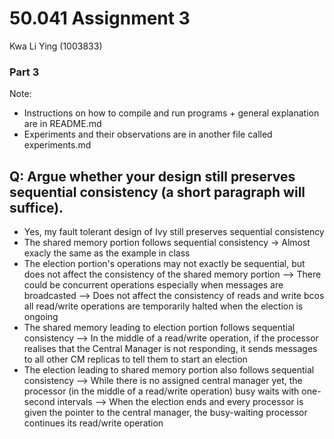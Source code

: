 # 50.041 Assignment 3
Kwa Li Ying (1003833)

### Part 3
Note: 
- Instructions on how to compile and run programs + general explanation are in README.md
- Experiments and their observations are in another file called experiments.md

## Q: Argue whether your design still preserves sequential consistency (a short paragraph will suffice).
- Yes, my fault tolerant design of Ivy still preserves sequential consistency
- The shared memory portion follows sequential consistency
	&rightarrow; Almost exacly the same as the example in class
- The election portion's operations may not exactly be sequential, but does not affect the consistency of the shared memory portion
	--> There could be concurrent operations especially when messages are broadcasted
	--> Does not affect the consistency of reads and write bcos all read/write operations are temporarily halted when the election is ongoing
- The shared memory leading to election portion follows sequential consistency
	--> In the middle of a read/write operation, if the processor realises that the Central Manager is not responding, it sends messages to all other CM replicas to tell them to start an election
- The election leading to shared memory portion also follows sequential consistency
	--> While there is no assigned central manager yet, the processor (in the middle of a read/write operation) busy waits with one-second intervals
	--> When the election ends and every processor is given the pointer to the central manager, the busy-waiting processor continues its read/write operation



